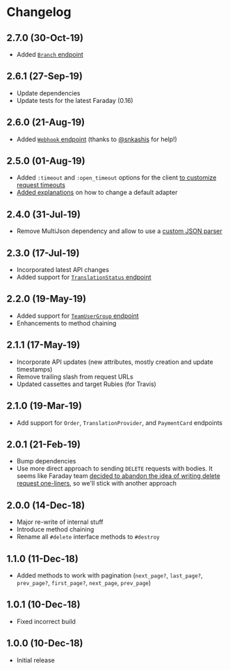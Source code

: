 # Changelog

## 2.7.0 (30-Oct-19)

* Added [`Branch` endpoint](https://lokalise.co/api2docs/curl/#resource-branches)

## 2.6.1 (27-Sep-19)

* Update dependencies
* Update tests for the latest Faraday (0.16)

## 2.6.0 (21-Aug-19)

* Added [`Webhook` endpoint](https://lokalise.co/api2docs/curl/#resource-webhooks) (thanks to [@snkashis](https://github.com/snkashis) for help!)

## 2.5.0 (01-Aug-19)

* Added `:timeout` and `:open_timeout` options for the client [to customize request timeouts](https://github.com/lokalise/ruby-lokalise-api#setting-timeouts)
* [Added explanations](https://github.com/lokalise/ruby-lokalise-api#choosing-adapter) on how to change a default adapter

## 2.4.0 (31-Jul-19)

* Remove MultiJson dependency and allow to use a [custom JSON parser](https://github.com/lokalise/ruby-lokalise-api#customizing-json-parser)

## 2.3.0 (17-Jul-19)

* Incorporated latest API changes
* Added support for [`TranslationStatus` endpoint](https://lokalise.co/api2docs/ruby/#resource-translation-statuses)

## 2.2.0 (19-May-19)

* Added support for [`TeamUserGroup` endpoint](https://lokalise.co/api2docs/ruby/#resource-team-user-groups)
* Enhancements to method chaining

## 2.1.1 (17-May-19)

* Incorporate API updates (new attributes, mostly creation and update timestamps)
* Remove trailing slash from request URLs
* Updated cassettes and target Rubies (for Travis)

## 2.1.0 (19-Mar-19)

* Add support for `Order`, `TranslationProvider`, and `PaymentCard` endpoints

## 2.0.1 (21-Feb-19)

* Bump dependencies
* Use more direct approach to sending `DELETE` requests with bodies. It seems like Faraday team [decided to abandon the idea of writing delete request one-liners](https://github.com/lostisland/faraday/issues/693#issuecomment-466086832), so we'll stick with another approach

## 2.0.0 (14-Dec-18)

* Major re-write of internal stuff
* Introduce method chaining
* Rename all `#delete` interface methods to `#destroy`

## 1.1.0 (11-Dec-18)

* Added methods to work with pagination (`next_page?`, `last_page?`, `prev_page?`, `first_page?`, `next_page`, `prev_page`)

## 1.0.1 (10-Dec-18)

* Fixed incorrect build

## 1.0.0 (10-Dec-18)

* Initial release
